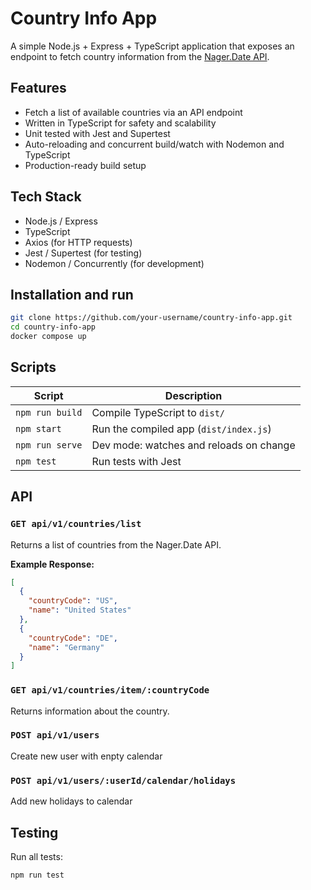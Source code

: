 # Country Info App

A simple Node.js + Express + TypeScript application that exposes an endpoint to fetch country information from the [Nager.Date API](https://date.nager.at).

## Features

- Fetch a list of available countries via an API endpoint
- Written in TypeScript for safety and scalability
- Unit tested with Jest and Supertest
- Auto-reloading and concurrent build/watch with Nodemon and TypeScript
- Production-ready build setup

## Tech Stack

- Node.js / Express
- TypeScript
- Axios (for HTTP requests)
- Jest / Supertest (for testing)
- Nodemon / Concurrently (for development)

## Installation and run

```bash
git clone https://github.com/your-username/country-info-app.git
cd country-info-app
docker compose up
```

## Scripts

| Script         | Description                            |
|----------------|----------------------------------------|
| `npm run build` | Compile TypeScript to `dist/`          |
| `npm start`     | Run the compiled app (`dist/index.js`) |
| `npm run serve` | Dev mode: watches and reloads on change |
| `npm test`      | Run tests with Jest                    |

## API

### `GET api/v1/countries/list`

Returns a list of countries from the Nager.Date API.

**Example Response:**
```json
[
  {
    "countryCode": "US",
    "name": "United States"
  },
  {
    "countryCode": "DE",
    "name": "Germany"
  }
]
```
### `GET api/v1/countries/item/:countryCode`

Returns information about the country.

### `POST api/v1/users`

Create new user with enpty calendar

### `POST api/v1/users/:userId/calendar/holidays`

Add new holidays to calendar

## Testing

Run all tests:

```bash
npm run test
```

